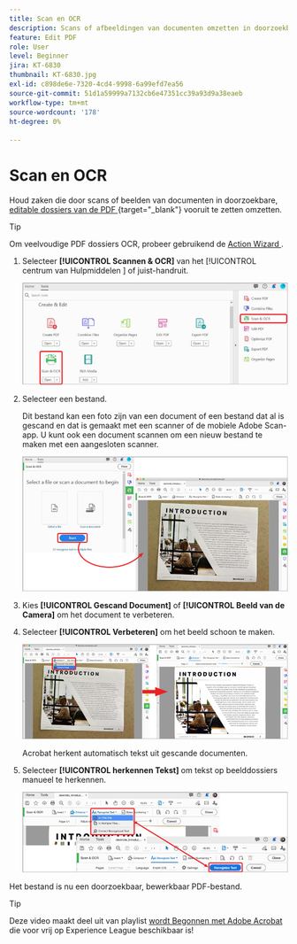 ```yaml
---
title: Scan en OCR
description: Scans of afbeeldingen van documenten omzetten in doorzoekbare, bewerkbare PDF-bestanden en de kwaliteit van het resulterende bestand aanpassen
feature: Edit PDF
role: User
level: Beginner
jira: KT-6830
thumbnail: KT-6830.jpg
exl-id: c898de6e-7320-4cd4-9998-6a99efd7ea56
source-git-commit: 51d1a59999a7132cb6e47351cc39a93d9a38eaeb
workflow-type: tm+mt
source-wordcount: '178'
ht-degree: 0%

---
```


# Scan en OCR

Houd zaken die door scans of beelden van documenten in doorzoekbare, [ editable dossiers van de PDF ](https://www.adobe.com/nl/acrobat/online/pdf-editor.html){target="_blank"}  vooruit te zetten omzetten.

>[!TIP]
>
>Om veelvoudige PDF dossiers OCR, probeer gebruikend de [ Action Wizard ](../advanced-tasks/action.md).

1. Selecteer **[!UICONTROL Scannen &amp; OCR]** van het [!UICONTROL &#x200B; centrum van Hulpmiddelen &#x200B;] of juist-handruit.

   ![ Stap 1 van het Aftasten ](../assets/Scan_1.png)

1. Selecteer een bestand.

   Dit bestand kan een foto zijn van een document of een bestand dat al is gescand en dat is gemaakt met een scanner of de mobiele Adobe Scan-app. U kunt ook een document scannen om een nieuw bestand te maken met een aangesloten scanner.

   ![ Stap 2 van het Aftasten ](../assets/Scan_2.png)

1. Kies **[!UICONTROL Gescand Document]** of **[!UICONTROL Beeld van de Camera]** om het document te verbeteren.

1. Selecteer **[!UICONTROL Verbeteren]** om het beeld schoon te maken.

   ![ Stap 3 van het Aftasten ](../assets/Scan_3.png)

   Acrobat herkent automatisch tekst uit gescande documenten.

1. Selecteer **[!UICONTROL herkennen Tekst]** om tekst op beelddossiers manueel te herkennen.

   ![ Stap 4 van het Aftasten ](../assets/Scan_4.png)

Het bestand is nu een doorzoekbaar, bewerkbaar PDF-bestand.

>[!TIP]
>
>Deze video maakt deel uit van playlist [ wordt Begonnen met Adobe Acrobat ](https://experienceleague.adobe.com/nl/playlists/acrobat-get-started-business-users) die voor vrij op Experience League beschikbaar is!
